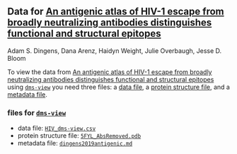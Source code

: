 ## Data for [An antigenic atlas of HIV-1 escape from broadly neutralizing antibodies distinguishes functional and structural epitopes](https://research.fhcrc.org/content/dam/stripe/bloom/labfiles/publications/Dingens2019.pdf)

Adam S. Dingens, Dana Arenz, Haidyn Weight, Julie Overbaugh, Jesse D. Bloom

To view the data from [An antigenic atlas of HIV-1 escape from broadly neutralizing antibodies distinguishes functional and structural epitopes](https://research.fhcrc.org/content/dam/stripe/bloom/labfiles/publications/Dingens2019.pdf) using [`dms-view`](dms-view.github.io) you need three files: a [data file](HIV_dms-view.csv), a [protein structure file](5FYL_AbsRemoved.pdb), and a [metadata file](dingens2019antigenic.md).

### files for [`dms-view`](dms-view.github.io)

- data file: [`HIV_dms-view.csv`](HIV_dms-view.csv)
- protein structure file: [`5FYL_AbsRemoved.pdb`](5FYL_AbsRemoved.pdb)
- metadata file: [`dingens2019antigenic.md`](dingens2019antigenic.md)
